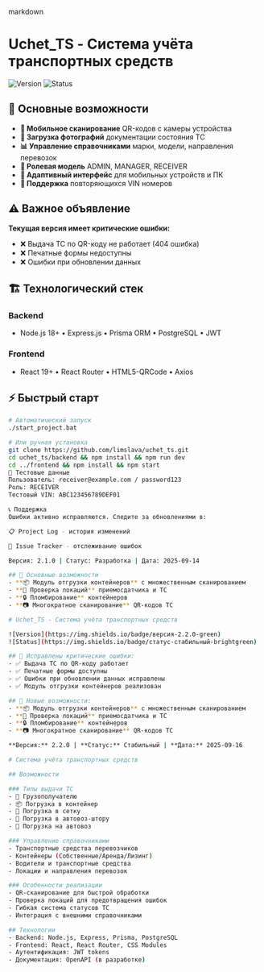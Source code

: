 markdown
# Uchet_TS - Система учёта транспортных средств

![Version](https://img.shields.io/badge/версия-2.1.0-blue)
![Status](https://img.shields.io/badge/статус-в%20разработке-yellow)

## 🚀 Основные возможности
- **📱 Мобильное сканирование** QR-кодов с камеры устройства
- **📸 Загрузка фотографий** документации состояния ТС
- **📊 Управление справочниками** марки, модели, направления перевозок
- **👥 Ролевая модель** ADMIN, MANAGER, RECEIVER
- **📱 Адаптивный интерфейс** для мобильных устройств и ПК
- **🔄 Поддержка** повторяющихся VIN номеров

## ⚠️ Важное объявление
**Текущая версия имеет критические ошибки:**
- ❌ Выдача ТС по QR-коду не работает (404 ошибка)
- ❌ Печатные формы недоступны
- ❌ Ошибки при обновлении данных

## 🏗️ Технологический стек
### Backend
- Node.js 18+ • Express.js • Prisma ORM • PostgreSQL • JWT

### Frontend  
- React 19+ • React Router • HTML5-QRCode • Axios

## ⚡ Быстрый старт
```bash
# Автоматический запуск
./start_project.bat

# Или ручная установка
git clone https://github.com/limslava/uchet_ts.git
cd uchet_ts/backend && npm install && npm run dev
cd ../frontend && npm install && npm start
🧪 Тестовые данные
Пользователь: receiver@example.com / password123
Роль: RECEIVER
Тестовый VIN: ABC123456789DEF01

📞 Поддержка
Ошибки активно исправляются. Следите за обновлениями в:

📋 Project Log - история изменений

🐛 Issue Tracker - отслеживание ошибок

Версия: 2.1.0 | Статус: Разработка | Дата: 2025-09-14

## 🚀 Основные возможности
- **📦 Модуль отгрузки контейнеров** с множественным сканированием
- **📍 Проверка локаций** приемосдатчика и ТС
- **🔒 Пломбирование** контейнеров
- **📷 Многократное сканирование** QR-кодов ТС

# Uchet_TS - Система учёта транспортных средств

![Version](https://img.shields.io/badge/версия-2.2.0-green)
![Status](https://img.shields.io/badge/статус-стабильный-brightgreen)

## 🎉 Исправлены критические ошибки:
- ✅ Выдача ТС по QR-коду работает
- ✅ Печатные формы доступны  
- ✅ Ошибки при обновлении данных исправлены
- ✅ Модуль отгрузки контейнеров реализован

## 🚀 Новые возможности:
- **📦 Модуль отгрузки контейнеров** с множественным сканированием
- **📍 Проверка локаций** приемосдатчика и ТС
- **🔒 Пломбирование** контейнеров
- **📷 Многократное сканирование** QR-кодов ТС

**Версия:** 2.2.0 | **Статус:** Стабильный | **Дата:** 2025-09-16

# Система учёта транспортных средств

## Возможности

### Типы выдачи ТС
- 🚚 Грузополучателю
- 📦 Погрузка в контейнер
- 🔲 Погрузка в сетку
- 🚛 Погрузка в автовоз-штору
- 🚗 Погрузка на автовоз

### Управление справочниками
- Транспортные средства перевозчиков
- Контейнеры (Собственные/Аренда/Лизинг)
- Водители и транспортные средства
- Локации и направления перевозок

### Особенности реализации
- QR-сканирование для быстрой обработки
- Проверка локаций для предотвращения ошибок
- Гибкая система статусов ТС
- Интеграция с внешними справочниками

## Технологии
- Backend: Node.js, Express, Prisma, PostgreSQL
- Frontend: React, React Router, CSS Modules
- Аутентификация: JWT tokens
- Документация: OpenAPI (в разработке)